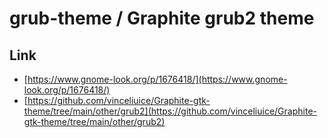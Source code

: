 

# grub-theme / Graphite grub2 theme


## Link

* [https://www.gnome-look.org/p/1676418/](https://www.gnome-look.org/p/1676418/)
* [https://github.com/vinceliuice/Graphite-gtk-theme/tree/main/other/grub2](https://github.com/vinceliuice/Graphite-gtk-theme/tree/main/other/grub2)
